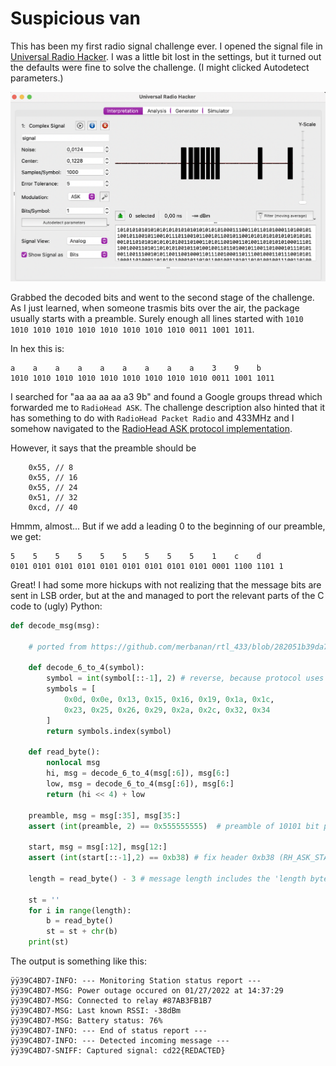 # Suspicious van

This has been my first radio signal challenge ever. I opened the signal file in [Universal Radio Hacker](https://github.com/jopohl/urh). I was a little bit lost in the settings, but it turned out the defaults were fine to solve the challenge. (I might clicked Autodetect parameters.)

![](urh.png)

Grabbed the decoded bits and went to the second stage of the challenge. As I just learned, when someone trasmis bits over the air, the package usually starts with a preamble. Surely enough all lines started with `1010 1010 1010 1010 1010 1010 1010 1010 1010 0011 1001 1011`.

In hex this is:
```
a    a    a    a    a    a    a    a    a    3    9    b 
1010 1010 1010 1010 1010 1010 1010 1010 1010 0011 1001 1011
```

I searched for "aa aa aa aa a3 9b" and found a Google groups thread which forwarded me to `RadioHead ASK`. The challenge description also hinted that it has something to do with `RadioHead Packet Radio` and 433MHz and I somehow navigated to the [RadioHead ASK protocol implementation](https://github.com/merbanan/rtl_433/blob/282051b39da79336f2680d8f234dbf0a776a041a/src/devices/radiohead_ask.c#L33-L134).

However, it says that the preamble should be

```
    0x55, // 8
    0x55, // 16
    0x55, // 24
    0x51, // 32
    0xcd, // 40
```

Hmmm, almost... But if we add a leading 0 to the beginning of our preamble, we get:

```
5    5    5    5    5    5    5    5    5    1    c    d
0101 0101 0101 0101 0101 0101 0101 0101 0101 0001 1100 1101 1
```

Great! I had some more hickups with not realizing that the message bits are sent in LSB order, but at the and managed to port the relevant parts of the C code to (ugly) Python:

```python
def decode_msg(msg):

    # ported from https://github.com/merbanan/rtl_433/blob/282051b39da79336f2680d8f234dbf0a776a041a/src/devices/radiohead_ask.c#L33-L134

    def decode_6_to_4(symbol):
        symbol = int(symbol[::-1], 2) # reverse, because protocol uses LSBit first order
        symbols = [
            0x0d, 0x0e, 0x13, 0x15, 0x16, 0x19, 0x1a, 0x1c,
            0x23, 0x25, 0x26, 0x29, 0x2a, 0x2c, 0x32, 0x34
        ]
        return symbols.index(symbol)

    def read_byte():
        nonlocal msg
        hi, msg = decode_6_to_4(msg[:6]), msg[6:]
        low, msg = decode_6_to_4(msg[:6]), msg[6:]
        return (hi << 4) + low

    preamble, msg = msg[:35], msg[35:]  
    assert (int(preamble, 2) == 0x555555555)  # preamble of 10101 bit pattern

    start, msg = msg[:12], msg[12:]     
    assert (int(start[::-1],2) == 0xb38) # fix header 0xb38 (RH_ASK_START_SYMBOL) with LSBit first (i.e. bits reversed)

    length = read_byte() - 3 # message length includes the 'length byte', the payload and two closing bytes

    st = ''
    for i in range(length):
        b = read_byte()
        st = st + chr(b)
    print(st)

```

The output is something like this:
```
ÿÿ39C4BD7-INFO: --- Monitoring Station status report ---
ÿÿ39C4BD7-MSG: Power outage occured on 01/27/2022 at 14:37:29
ÿÿ39C4BD7-MSG: Connected to relay #87AB3FB1B7
ÿÿ39C4BD7-MSG: Last known RSSI: -38dBm
ÿÿ39C4BD7-MSG: Battery status: 76%
ÿÿ39C4BD7-INFO: --- End of status report ---
ÿÿ39C4BD7-INFO: --- Detected incoming message ---
ÿÿ39C4BD7-SNIFF: Captured signal: cd22{REDACTED}
```